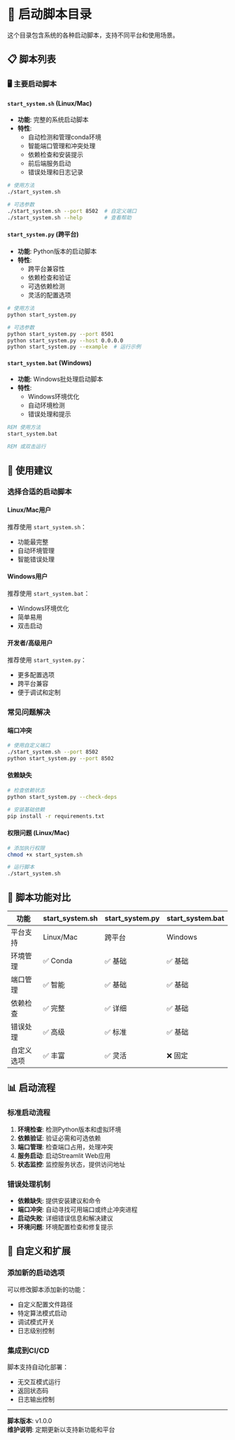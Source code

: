 # 🚀 启动脚本目录

这个目录包含系统的各种启动脚本，支持不同平台和使用场景。

## 📋 脚本列表

### 🖥️ 主要启动脚本

#### `start_system.sh` (Linux/Mac)
- **功能**: 完整的系统启动脚本
- **特性**: 
  - 自动检测和管理conda环境
  - 智能端口管理和冲突处理
  - 依赖检查和安装提示
  - 前后端服务启动
  - 错误处理和日志记录

```bash
# 使用方法
./start_system.sh

# 可选参数
./start_system.sh --port 8502  # 自定义端口
./start_system.sh --help       # 查看帮助
```

#### `start_system.py` (跨平台)
- **功能**: Python版本的启动脚本
- **特性**:
  - 跨平台兼容性
  - 依赖检查和验证
  - 可选依赖检测
  - 灵活的配置选项

```bash
# 使用方法
python start_system.py

# 可选参数
python start_system.py --port 8501
python start_system.py --host 0.0.0.0
python start_system.py --example  # 运行示例
```

#### `start_system.bat` (Windows)
- **功能**: Windows批处理启动脚本
- **特性**:
  - Windows环境优化
  - 自动环境检测
  - 错误处理和提示

```cmd
REM 使用方法
start_system.bat

REM 或双击运行
```

## 🎯 使用建议

### 选择合适的启动脚本

#### **Linux/Mac用户**
推荐使用 `start_system.sh`：
- 功能最完整
- 自动环境管理
- 智能错误处理

#### **Windows用户**
推荐使用 `start_system.bat`：
- Windows环境优化
- 简单易用
- 双击启动

#### **开发者/高级用户**
推荐使用 `start_system.py`：
- 更多配置选项
- 跨平台兼容
- 便于调试和定制

### 常见问题解决

#### 端口冲突
```bash
# 使用自定义端口
./start_system.sh --port 8502
python start_system.py --port 8502
```

#### 依赖缺失
```bash
# 检查依赖状态
python start_system.py --check-deps

# 安装基础依赖
pip install -r requirements.txt
```

#### 权限问题 (Linux/Mac)
```bash
# 添加执行权限
chmod +x start_system.sh

# 运行脚本
./start_system.sh
```

## 🔧 脚本功能对比

| 功能 | start_system.sh | start_system.py | start_system.bat |
|------|----------------|-----------------|------------------|
| 平台支持 | Linux/Mac | 跨平台 | Windows |
| 环境管理 | ✅ Conda | ✅ 基础 | ✅ 基础 |
| 端口管理 | ✅ 智能 | ✅ 基础 | ✅ 基础 |
| 依赖检查 | ✅ 完整 | ✅ 详细 | ✅ 基础 |
| 错误处理 | ✅ 高级 | ✅ 标准 | ✅ 基础 |
| 自定义选项 | ✅ 丰富 | ✅ 灵活 | ❌ 固定 |

## 📊 启动流程

### 标准启动流程
1. **环境检查**: 检测Python版本和虚拟环境
2. **依赖验证**: 验证必需和可选依赖
3. **端口管理**: 检查端口占用，处理冲突
4. **服务启动**: 启动Streamlit Web应用
5. **状态监控**: 监控服务状态，提供访问地址

### 错误处理机制
- **依赖缺失**: 提供安装建议和命令
- **端口冲突**: 自动寻找可用端口或终止冲突进程
- **启动失败**: 详细错误信息和解决建议
- **环境问题**: 环境配置检查和修复提示

## 🎨 自定义和扩展

### 添加新的启动选项
可以修改脚本添加新的功能：
- 自定义配置文件路径
- 特定算法模式启动
- 调试模式开关
- 日志级别控制

### 集成到CI/CD
脚本支持自动化部署：
- 无交互模式运行
- 返回状态码
- 日志输出控制

---

**脚本版本**: v1.0.0  
**维护说明**: 定期更新以支持新功能和平台
